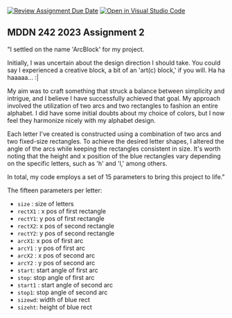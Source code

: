 [![Review Assignment Due Date](https://classroom.github.com/assets/deadline-readme-button-24ddc0f5d75046c5622901739e7c5dd533143b0c8e959d652212380cedb1ea36.svg)](https://classroom.github.com/a/ihfjUrzT)
[![Open in Visual Studio Code](https://classroom.github.com/assets/open-in-vscode-718a45dd9cf7e7f842a935f5ebbe5719a5e09af4491e668f4dbf3b35d5cca122.svg)](https://classroom.github.com/online_ide?assignment_repo_id=11529896&assignment_repo_type=AssignmentRepo)
## MDDN 242 2023 Assignment 2

"I settled on the name 'ArcBlock' for my project.

Initially, I was uncertain about the design direction I should take. You could say I experienced a creative block, a bit of an 'art(c) block,' if you will. Ha ha haaaaa... :|

My aim was to craft something that struck a balance between simplicity and intrigue, and I believe I have successfully achieved that goal. My approach involved the utilization of two arcs and two rectangles to fashion an entire alphabet. I did have some initial doubts about my choice of colors, but I now feel they harmonize nicely with my alphabet design.

Each letter I've created is constructed using a combination of two arcs and two fixed-size rectangles. To achieve the desired letter shapes, I altered the angle of the arcs while keeping the rectangles consistent in size. It's worth noting that the height and x position of the blue rectangles vary depending on the specific letters, such as 'h' and 'l,' among others.

In total, my code employs a set of 15 parameters to bring this project to life."



The fifteen parameters per letter:
  * `size` : size of letters
* `rectX1` : x pos of first rectangle 
 * `rectY1`: y pos of first rectangle 
 * `rectX2`: x pos of second rectangle 
 * `rectY2`: y pos of second rectangle 
 * `arcX1`: x pos of first arc 
 * `arcY1` : y pos of first arc
 * `arcX2`  : x pos of second arc 
 * `arcY2` : y pos of second arc  
  * `start`: start angle of first arc
 * `stop`: stop angle of first arc
 * `start1` : start angle of second arc
 * `stop1`: stop angle of second arc
 * `sizewd`: width of blue rect
 * `sizeht`: height of blue rect
